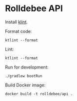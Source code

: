 # Rolldebee API

Install [klint](https://ktlint.github.io).

Format code:

```shell
ktlint --format
```

Lint:

```shell
ktlint --format
```

Run for development:

```shell
./gradlew bootRun
```

Build Docker image:

```shell
docker build -t rolldebee/api .
```
